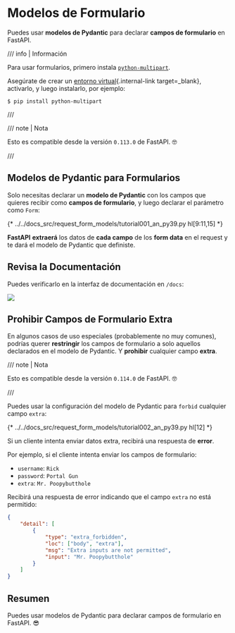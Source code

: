 # Modelos de Formulario

Puedes usar **modelos de Pydantic** para declarar **campos de formulario** en FastAPI.

/// info | Información

Para usar formularios, primero instala <a href="https://github.com/Kludex/python-multipart" class="external-link" target="_blank">`python-multipart`</a>.

Asegúrate de crear un [entorno virtual](../virtual-environments.md){.internal-link target=_blank}, activarlo, y luego instalarlo, por ejemplo:

```console
$ pip install python-multipart
```

///

/// note | Nota

Esto es compatible desde la versión `0.113.0` de FastAPI. 🤓

///

## Modelos de Pydantic para Formularios

Solo necesitas declarar un **modelo de Pydantic** con los campos que quieres recibir como **campos de formulario**, y luego declarar el parámetro como `Form`:

{* ../../docs_src/request_form_models/tutorial001_an_py39.py hl[9:11,15] *}

**FastAPI** **extraerá** los datos de **cada campo** de los **form data** en el request y te dará el modelo de Pydantic que definiste.

## Revisa la Documentación

Puedes verificarlo en la interfaz de documentación en `/docs`:

<div class="screenshot">
<img src="/img/tutorial/request-form-models/image01.png">
</div>

## Prohibir Campos de Formulario Extra

En algunos casos de uso especiales (probablemente no muy comunes), podrías querer **restringir** los campos de formulario a solo aquellos declarados en el modelo de Pydantic. Y **prohibir** cualquier campo **extra**.

/// note | Nota

Esto es compatible desde la versión `0.114.0` de FastAPI. 🤓

///

Puedes usar la configuración del modelo de Pydantic para `forbid` cualquier campo `extra`:

{* ../../docs_src/request_form_models/tutorial002_an_py39.py hl[12] *}

Si un cliente intenta enviar datos extra, recibirá una respuesta de **error**.

Por ejemplo, si el cliente intenta enviar los campos de formulario:

* `username`: `Rick`
* `password`: `Portal Gun`
* `extra`: `Mr. Poopybutthole`

Recibirá una respuesta de error indicando que el campo `extra` no está permitido:

```json
{
    "detail": [
        {
            "type": "extra_forbidden",
            "loc": ["body", "extra"],
            "msg": "Extra inputs are not permitted",
            "input": "Mr. Poopybutthole"
        }
    ]
}
```

## Resumen

Puedes usar modelos de Pydantic para declarar campos de formulario en FastAPI. 😎
